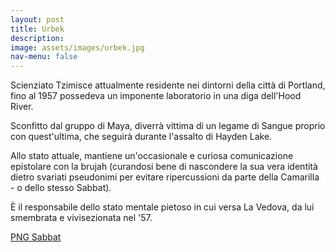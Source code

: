 ```yaml
---
layout: post
title: Urbek
description:
image: assets/images/urbek.jpg
nav-menu: false
---
```


Scienziato Tzimisce attualmente residente nei dintorni della città di Portland, fino al 1957 possedeva un imponente laboratorio in una diga dell'Hood River.

Sconfitto dal gruppo di Maya, diverrà vittima di un legame di Sangue proprio con quest'ultima, che seguirà durante l'assalto di Hayden Lake.

Allo stato attuale, mantiene un'occasionale e curiosa comunicazione epistolare con la brujah (curandosi bene di nascondere la sua vera identità dietro svariati pseudonimi per evitare ripercussioni da parte della Camarilla - o dello stesso Sabbat).

È il responsabile dello stato mentale pietoso in cui versa La Vedova, da lui smembrata e vivisezionata nel '57.

<a href="http://xabacadabra.com/cursed-legacy/png-sabbat.html" class="button back">PNG Sabbat</a>